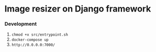 # Image resizer on Django framework
### Development
1. ```chmod +x src/entrypoint.sh```
2. ```docker-compose up```
3. ```http://0.0.0.0:7000/```

